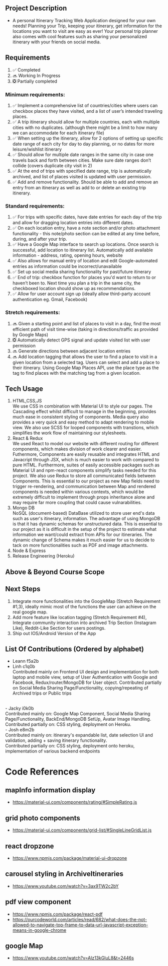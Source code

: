 ## Project Description
- A personal Itinerary Tracking Web Application designed for your own needs! Planning your Trip, keeping your itinerary, get information for the locations you want to visit are easy as ever! Your personal trip planner also comes with cool features such as sharing your personalized itinerary with your friends on social media.

## Requirements
1. :white_check_mark: Completed
2. :soon: Working In Progress
3. :negative_squared_cross_mark: Partially completed
### Minimum requirements:
1. :white_check_mark: Implement a comprehensive list of countries/cities where users can checkbox places they have visited, and a list of user’s intended traveling places. 
2. :white_check_mark: A trip itinerary should allow for multiple countries, each with multiple cities with no duplicates. (although there might be a limit to how many we can accommodate for each itinerary file)
3. :white_check_mark: When setting up the itinerary, allow for 2 options of setting up specific date range of each city for day to day planning, or no dates for more leisure/wishlist itinerary
4. :white_check_mark: Should allow for multiple date ranges in the same city in case one travels back and forth between cities. Make sure date ranges don’t collide (covers duplicate city visit in 2)
5. :white_check_mark: At the end of trips with specified date range, trip is automatically archived, and list of places visited is updated with user permission.
6. :white_check_mark: Add and remove functionality. Should be able to add and remove an entry from an itinerary as well as add to or delete an existing trip itinerary.

### Standard requirements:
1. :white_check_mark: For trips with specific dates, have date entries for each day of the trip and allow for dragging location entries into different dates.
2. :white_check_mark: On each location entry, have a note section and/or photo attachment functionality - this note/photo section can be edited at any time before, during, and after your trip.
3. :white_check_mark: Have a Google Map interface to search up locations. Once search is successful, add location to itinerary list. Automatically add available information - address, rating, opening hours, website
4. :white_check_mark: Also allows for manual entry of location and edit Google-automated entries as information could be incorrect/unavailable
5. :white_check_mark: Set up social media sharing functionality for past/future itinerary
6. :white_check_mark: End of trip: checkbox function for places you'd want to return to or haven’t been to. Next time you plan a trip in the same city, the checkboxed location should show up as recommendations.
7. :white_check_mark: Allow for user account sign up (ideally allow third-party account authentication eg. Gmail, Facebook)

### Stretch requirements: 
1. :soon: Given a starting point and list of places to visit in a day, find the most efficient path of visit time-wise (taking in directions/traffic as provided by Google Maps)
2. :negative_squared_cross_mark: Automatically detect GPS signal and update visited list with user permission
3. :soon: Generate directions between adjacent location entries
4. :soon: Add location tagging that allows the user to find a place to visit in a given location from a selected tag. Users can select and add a place to their itinerary. Using Google Map Places API, use the place type as the tag to find places with the matching tag from a given location. 

## Tech Usage 
1. HTML,CSS,JS <br />
We use CSS in combination with Material UI to style our pages. The Cascading effect whilst difficult to manage in the beginning, provides much ease in consistent styling of components. Media query also provides a very quick and easy method to adapt rendering to mobile view. We also use SCSS for looped components with transtions, which simplifies the work flow of maintaining our stylesheets.
2. React & Redux <br />
    We used React to model our website with different routing for different components, which makes division of work clearer and easier. Futhermore, Components are easily reusable and integrates HTML and Javacript through JSX, which is much easier to work with compared to pure HTML. Furthermore, suites of easily accessible packages such as Material UI and npm-react components simplify tasks needed for this project. We also use Redux to store all communicated fields between Components. This is essential to our project as new Map fields need to trigger re-rendering, and communication between Map and rendered components is needed within various contexts, which would be extremely difficult to implement through props inheritance alone and may require far more coupling that could cause vulnarabilities.
3. Mongo DB <br />
   NoSQL (document-based) DataBase utilized to store user end's data such as user's itinerary, information. The advantage of using MongoDB is that it has dynamic schemas for unstructured data. This is essential to our project as it is difficult in the setup of the project to estimate what information we want/could extract from APIs for our itineraries. The dynamic change of Schema makes it much easier for us to decide to tack on more functionalities such as PDF and image attachments.
4. Node & Express <br />
5. Release Engineering (Heroku) <br />

## Above & Beyond Course Scope


## Next Steps
1. Integrate more functionalities into the GoogleMap (Stretch Requirement #1,3), ideally mimic most of the functions the user can achieve on the real google map.
2. Add more feature like location tagging (Stretch Requirement #4), Integrate community interaction into archived Trip Section (Instagram Like), Reddit-Like Section for users postings.
3. Ship out IOS/Android Version of the App
    

## List Of Contributions (Ordered by alphabet)
- Leann f5a2b<br />
- Linh c1q0b<br />
Contributed mainly on Frontend UI design and implementation for both laptop and mobile view, setup of User Authentication with Google and Facebook, Redux/router/MongoDB for User object. Contributed partially on Social Media Sharing Page/Functionality, copying/repeating of Archived trips or Public trips
<br/>
- Jacky i0k0b<br />
    Contributed mainly on: Google Map Component, Social Media Sharing Page/Functionality, BackEnd/MongoDB SetUp, Avatar Image Handling. <br />
    Contributed partially on: CSS styling, deployment on Heroku.<br/>
- Josh e8m2b<br />
Contributed mainly on: itinerary's expandable list, date selection UI and validation, adding + saving itinerary functionality. <br />
Contributed partially on: CSS styling, deployment onto heroku, implementation of various backend endpoints


# Code References

## mapInfo information display
- https://material-ui.com/components/rating/#SimpleRating.js

## grid photo components
- https://material-ui.com/components/grid-list/#SingleLineGridList.js

## react dropzone
- https://www.npmjs.com/package/material-ui-dropzone

## carousel styling in ArchiveItineraries
- https://www.youtube.com/watch?v=3ax9TW2c2bY

## pdf view component
- https://www.npmjs.com/package/react-pdf
- https://ourcodeworld.com/articles/read/682/what-does-the-not-allowed-to-navigate-top-frame-to-data-url-javascript-exception-means-in-google-chrome

## google Map
- https://www.youtube.com/watch?v=Alz13kGluL8&t=2446s
